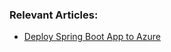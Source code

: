 ### Relevant Articles:

- [Deploy Spring Boot App to Azure](http://www.baeldung.com/spring-boot-azure)

